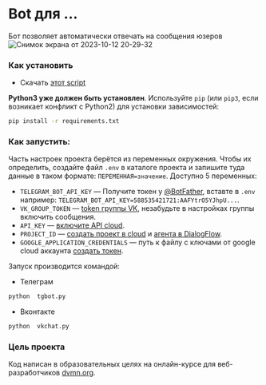 # Bot для ...

Бот позволяет автоматически отвечать на сообщения юзеров
![Снимок экрана от 2023-10-12 20-29-32](https://github.com/miazigoo/chat_bot_less_2/assets/55626306/44d98253-df15-4254-b89c-df0f34849af9)

### Как установить


* Скачать [этот script](https://github.com/miazigoo/chat_bot_less_2.git)

**Python3 уже должен быть установлен**. 
Используйте `pip` (или `pip3`, если возникает конфликт с Python2) для установки зависимостей:
```sh
pip install -r requirements.txt
```


### Как запустить:

Часть настроек проекта берётся из переменных окружения. Чтобы их определить, создайте файл `.env` в каталоге проекта и запишите туда данные в таком формате: `ПЕРЕМЕННАЯ=значение`.
Доступно 5 переменных:
- `TELEGRAM_BOT_API_KEY` — Получите токен у [@BotFather](https://t.me/BotFather), вставте в `.env` например: `TELEGRAM_BOT_API_KEY=588535421721:AAFYtrO5YJhpU...`.
- `VK_GROUP_TOKEN` — [token группы VK](https://vk.com/groups?tab=admin), незабудьте в настройках группы включить сообщения.
- `API_KEY` — [включите API cloud](https://cloud.google.com/dialogflow/es/docs/quick/setup#api).
- `PROJECT_ID` — [создать проект в cloud](https://cloud.google.com/dialogflow/docs/quick/setup) и [агента в DialogFlow](https://cloud.google.com/dialogflow/docs/quick/build-agent).
- `GOOGLE_APPLICATION_CREDENTIALS` — путь к файлу с ключами от google cloud аккаунта [создать токен](https://cloud.google.com/docs/authentication/api-keys).

Запуск производится командой: 
- Телеграм
```sh
python  tgbot.py
```
- Вконтакте
```sh
python  vkchat.py
```


### Цель проекта

Код написан в образовательных целях на онлайн-курсе для веб-разработчиков [dvmn.org](https://dvmn.org/).
